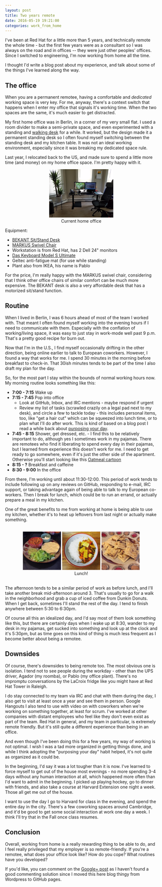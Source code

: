 ```yaml
---
layout: post
title: Two years remote
date: 2016-05-19 19:21:00
categories: work_from_home
---
```


I've been at Red Hat for a little more than 5 years, and technically remote the
whole time - but the first few years were as a consultant so I was always on
the road and in offices -- they were just other peoples' offices.  Since I switched
to engineering, I'm now working from home all the time.

I thought I'd write a blog post about my experience, and talk about some of the
things I've learned along the way.

## The office

When you are a permanent remotee, having a comfortable and *dedicated* working
space is very key. For me, anyway, there's a context switch that happens when I
enter my office that signals it's working time.  When the two spaces are the
same, it's much easier to get distracted.

My first home office was in Berlin, in a corner of my very small flat.  I used
a room divider to make a semi-private space, and even experimented with a
standing and [walking desk](/blog/2014/09/treadmill-desk) for a while. It
worked, but the design made it a permanent standing desk so I often found
myself switching between the standing desk and my kitchen table.  It was not
an ideal working environment, especially since it was breaking my dedicated
space rule.

Last year, I relocated back to the US, and made sure to spend a little more
time (and money) on my home office space.  I'm pretty happy with it.

<div align="center">
  <figure>
    <a href="/static/images/2016/05/home_office.jpg"><img src="/static/images/2016/05/home_office.jpg" width="50%" height="50%" alt="Current home office" /></a>
    <figcaption>Current home office</figcaption>
  </figure>
</div>

Equipment:

  * [BEKANT Sit/Stand Desk](http://www.ikea.com/us/en/catalog/products/S59022528/)
  * [MARKUS Swivel Chair](http://www.ikea.com/us/en/catalog/products/90289172/)
  * Workstation is from Red Hat, has 2 Dell 24" monitors
  * [Das Keyboard Model S Ultimate](http://www.daskeyboard.com/model-s-ultimate/)
  * Geltec anti-fatigue mat (for use while standing)
  * Plant also from IKEA, his name is Pablo

For the price, I'm really happy with the MARKUS swivel chair, considering that
I think other office chairs of similar comfort can be much more expensive.  The
BEKANT desk is also a very affordable desk that has a motorized sit/stand
function.

## Routine

When I lived in Berlin, I was 6 hours ahead of most of the team I worked with.
That meant I often found myself working into the evening hours if I need to
communicate with them. Especially with the conflation of working/living space,
it was easy to just stay in work-mode well past 9 p.m. That's a pretty good
recipe for burn out.

Now that I'm in the U.S., I find myself occasionally drifting in the other
direction, being online earlier to talk to European coworkers.  However, I
found a way that works for me.  I spend 30 minutes in the morning before
breakfast to check-in. That 30ish minutes tends to be part of the time I also
draft my plan for the day.

So, for the most part I stay within the bounds of normal working hours now.  My
morning routine looks something like this:

  * **7:00 - 7:15**  Wake up
  * **7:15 - 7:45** Pop into office
    * Look at GitHub, Inbox, and IRC mentions - maybe respond if urgent
    * Review my list of tasks (scrawled crazily on a legal pad next to my desk), and circle a few to tackle today - this includes personal items, too, like "get a hair cut" which can be squeezed into lunch time, or to plan what I'll do after work.  This is kind of based on a blog post I read a while back about [purposing your day](http://zenhabits.net/purpose-your-day-most-important-task/).
  * **7:45 - 8:15**  Shower, get dressed, etc. - I find this to be relatively important to do, although yes I sometimes work in my pajamas.  There are remotees who find it liberating to spend every day in their pajamas, but I learned from experience this doesn't work for me.  I need to get ready to go somewhere, even if it's just the other side of the apartment.  Otherwise you'll start looking like this [Oatmeal cartoon](http://theoatmeal.com/comics/working_home)
  * **8:15 - ?**     Breakfast and caffeine
  * **8:30 - 9:00**  In the office

From there, I'm working until about 11:30-12:00.  This period of work tends to
include following up on any reviews on GitHub, responding to e-mail, IRC
support, or taking advantage again of being able to talk to my European
co-workers.  Then I break for lunch, which could be to run an errand, or
actually prepare a meal in my kitchen.

One of the great benefits to me from working at home is being able to use my
kitchen, whether it's to heat up leftovers from last night or actually make
something.

<br />
<div align="center">
<a href="https://www.instagram.com/p/5zkLoDpvG6/?taken-by=stbenjam"><img src="/static/images/2016/05/lunch1.jpg" width="25%" height="25%" alt="Lunch!" /></a>&nbsp;<a href="https://www.instagram.com/p/BEjeC1npvKV/"><img src="/static/images/2016/05/lunch2.jpg" width="25%" height="25%" alt="Lunch!" /></a>&nbsp;<a href="https://www.instagram.com/p/_R-gNEpvI4/"><img src="/static/images/2016/05/lunch3.jpg" width="25%" height="25%" alt="Lunch!" /></a><br>
Lunch!
</div>
<br />

The afternoon tends to be a similar period of work as before lunch, and I'll
take another break mid-afternoon around 3.  That's usually to go for a walk
in the neighborhood and grab a cup of iced coffee from Dunkin Donuts.  When
I get back, sometimes I'll stand the rest of the day. I tend to finish anywhere
between 5:30 to 6:30pm.

Of course all this an idealized day, and I'd say most of them look something
like this, but there are certainly days when I wake up at 8:30, wander to my
desk in my pajamas, get sucked into something and look up at the clock and it's
5:30pm, but as time goes on this kind of thing is much less frequent as I
become better about being a remotee.

## Downsides

Of course, there's downsides to being remote too.  The most obvious one is
isolation.  I tend not to see people during the workday - other than the UPS
driver, Agador (my roomba), or Pablo (my office plant).  There's no impromptu
conversations by the LaCroix fridge like you might have at Red Hat Tower in
Raleigh.

I do stay connected to my team via IRC and chat with them during the day, I also
get to visit at least once a year and see them in person.  Google Hangouts I
also tend to use with video on with coworkers when we're working on something
together, at least for scrum. I've worked at other companies with distant
employees who feel like they don't even exist as part of the team.  Red Hat in
general, and my team in particular, is extremely remote friendly.  But it's
still quite a different experience than being in an office.

And even though I've been doing this for a few years, my way of working is not
optimal.  I wish I was a tad more organized in getting things done, and while I
think adopting the "purposing your day" habit helped, it's not quite as
organized as it could be.

In the beginning, I'd say it was a lot tougher than it is now.  I've learned
to force myself to get out of the house most evenings - no more spending 3-4
days without any human interaction at all, which happened more often than I'd
want to admit in the beginning. I picked up playing hockey, go to dinner with
friends, and also take a course at Harvard Extension one night a week.  Those
all get me out of the house.

I want to use the day I go to Harvard for class in the evening, and spend the
entire day in the city.  There's a few coworking spaces around Cambridge, and
it'd be good to get some social interaction at work one day a week. I think
I'll try that in the Fall once class resumes.

## Conclusion

Overall, working from home is a really rewarding thing to be able to do, and I
feel really privileged that my employer is so remote-friendly.  If you're a
remotee, what does your office look like? How do you cope? What routines
have you developed?

If you'd like, you can comment on the [Google+ post](https://plus.google.com/+StephenBenjamin1/posts/XHrJ32zsfr1) as I haven't found a
good commenting solution since I moved this here blog thingy from Wordpress to
GitHub pages.


